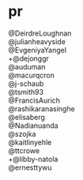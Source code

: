 # pr

@DeirdreLoughnan  
@julianheavyside  
@EvgeniyaYangel  
+@dejonggr  
@auduman  
@macurqcron  
@j-schaub  
@tsmith93  
@FrancisAurich  
@rashikaranasinghe  
@elisaberg  
@Nadianuanda  
@szojka  
@kaitlinyehle  
@ttcrowe  
+@libby-natola  
@ernesttywu  
